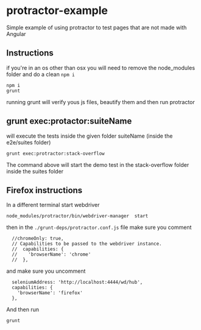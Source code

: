 protractor-example
==================

Simple example of using protractor to test pages that are not made with Angular

## Instructions

if you're in an os other than osx you will need to remove the node_modules folder and do a clean `npm i`

````
npm i
grunt
````

running grunt will verify yous js files, beautify them and then run protractor

## grunt exec:protactor:suiteName

will execute the tests inside the given folder suiteName (inside the e2e/suites folder)

````
grunt exec:protractor:stack-overflow
````

The command above will start the demo test in the stack-overflow folder inside the suites folder

## Firefox instructions
In a different terminal start webdriver
```
node_modules/protractor/bin/webdriver-manager  start
```

then in the `./grunt-deps/protractor.conf.js` file make sure you comment
```
  //chromeOnly: true,
  // Capabilities to be passed to the webdriver instance.
  //  capabilities: {
  //    'browserName': 'chrome'
  //  },
```

and make sure you uncomment 
```
  seleniumAddress: 'http://localhost:4444/wd/hub',
  capabilities: {
    'browserName': 'firefox'
  },
```

And then run 

```
grunt 
```


  
  
